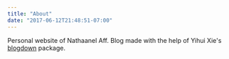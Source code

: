 ```yaml
---
title: "About"
date: "2017-06-12T21:48:51-07:00"
---
```


Personal website of Nathaanel Aff. 
Blog made with the help of Yihui Xie's [blogdown](https://bookdown.org/yihui/blogdown/) package. 